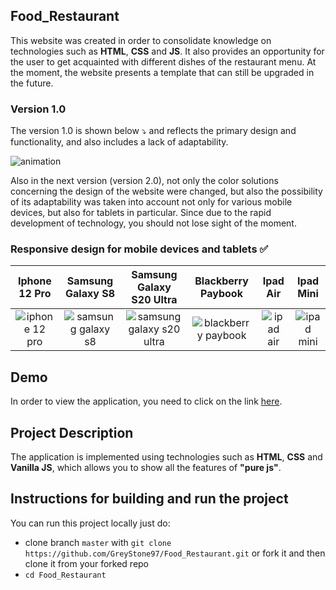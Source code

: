## Food_Restaurant

This website was created in order to consolidate knowledge on technologies such as <b>HTML</b>, <b>CSS</b> and <b>JS</b>. It also provides an opportunity for the user to get acquainted with different dishes of the restaurant menu.
At the moment, the website presents a template that can still be upgraded in the future.

### Version 1.0

The version 1.0 is shown below :arrow_heading_down: and reflects the primary design and functionality, and also includes a lack of adaptability.

![animation](https://user-images.githubusercontent.com/61186198/142764473-439182fb-b4c3-44ff-aa12-0b8c564705fb.gif)

Also in the next version (version 2.0), not only the color solutions concerning the design of the website were changed, but also the possibility of its adaptability was taken into account not only for various mobile devices, but also for tablets in particular. Since due to the rapid development of technology, you should not lose sight of the moment.

### Responsive design for mobile devices and tablets :white_check_mark:

 Iphone 12 Pro | Samsung Galaxy S8 | Samsung Galaxy S20 Ultra | Blackberry Paybook | Ipad Air | Ipad Mini  
 :---: | :---: | :---: | :---: | :---: | :---: 
 ![iphone 12 pro](https://user-images.githubusercontent.com/61186198/213754945-6136a3c0-a344-4814-acb0-787498ae83ca.gif) |  ![samsung galaxy s8](https://user-images.githubusercontent.com/61186198/213754999-c6a81adc-8cd4-426f-8fc4-9bb6bd070bff.gif) | ![samsung galaxy s20 ultra](https://user-images.githubusercontent.com/61186198/213755014-a9fddbd4-9787-42f6-bdbb-585cb51fbb00.gif) | ![blackberry paybook](https://user-images.githubusercontent.com/61186198/213755050-535102bf-a528-4b93-816c-575e04717c91.gif) | ![ipad air](https://user-images.githubusercontent.com/61186198/213755080-27843cb6-0bb8-423f-96a8-810bea79a024.gif) | ![ipad mini](https://user-images.githubusercontent.com/61186198/213755142-cd9a6da4-9374-4560-9ad2-15b35b801270.gif)   
 

## Demo

In order to view the application, you need to click on the link [here]().

## Project Description

The application is implemented using technologies such as <b>HTML</b>, <b>CSS</b> and <b>Vanilla JS</b>, which allows you to show all the features of <b>"pure js"</b>.

## Instructions for building and run the project
 You can run this project locally just do:
 - clone branch `master` with `git clone https://github.com/GreyStone97/Food_Restaurant.git` or fork it and then clone it from your forked repo
 - `cd Food_Restaurant`

